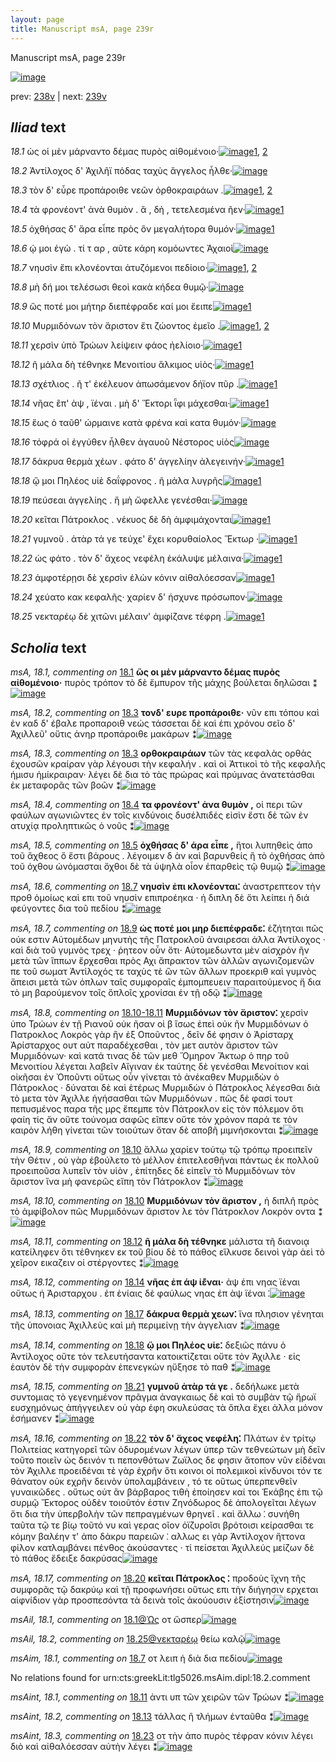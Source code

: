 ```yaml
---
layout: page
title: Manuscript msA, page 239r
---
```


Manuscript msA, page 239r

[![image](http://www.homermultitext.org/iipsrv?OBJ=IIP,1.0&FIF=/project/homer/pyramidal/deepzoom/hmt/vaimg/2017a/VA239RN_0410.tif&WID=100&CVT=JPEG)](http://www.homermultitext.org/ict2/?urn=urn:cite2:hmt:vaimg.2017a:VA239RN_0410)

prev:  [238v](../238v/) | next:  [239v](../239v/)

## *Iliad* text

*18.1* <a id="18.1"/> ὡς οἱ μὲν μάρναντο δέμας πυρὸς αἰθομένοιο·[![image](http://www.homermultitext.org/iipsrv?OBJ=IIP,1.0&FIF=/project/homer/pyramidal/deepzoom/hmt/vaimg/2017a/VA239RN_0410.tif&RGN=0.102,0.1803,0.521,0.0766&WID=1000&CVT=JPEG)](http://www.homermultitext.org/ict2/?urn=urn:cite2:hmt:vaimg.2017a:VA239RN_0410@0.102,0.1803,0.521,0.0766)[1](#msAil_18.1), [2](#msA_18.1)

*18.2* <a id="18.2"/> Ἀντίλοχος δ' Ἀχιλῆϊ πόδας ταχὺς ἄγγελος ἦλθε·[![image](http://www.homermultitext.org/iipsrv?OBJ=IIP,1.0&FIF=/project/homer/pyramidal/deepzoom/hmt/vaimg/2017a/VA239RN_0410.tif&RGN=0.206,0.2216,0.427,0.0316&WID=1000&CVT=JPEG)](http://www.homermultitext.org/ict2/?urn=urn:cite2:hmt:vaimg.2017a:VA239RN_0410@0.206,0.2216,0.427,0.0316)

*18.3* <a id="18.3"/> τὸν δ' εὗρε προπάροιθε νεῶν ὀρθοκραιράων .[![image](http://www.homermultitext.org/iipsrv?OBJ=IIP,1.0&FIF=/project/homer/pyramidal/deepzoom/hmt/vaimg/2017a/VA239RN_0410.tif&RGN=0.206,0.2427,0.427,0.0293&WID=1000&CVT=JPEG)](http://www.homermultitext.org/ict2/?urn=urn:cite2:hmt:vaimg.2017a:VA239RN_0410@0.206,0.2427,0.427,0.0293)[1](#msA_18.3), [2](#msA_18.2)

*18.4* <a id="18.4"/> τὰ φρονέοντ' ἀνὰ θυμὸν . ἃ , δὴ , τετελεσμένα ῆεν·[![image](http://www.homermultitext.org/iipsrv?OBJ=IIP,1.0&FIF=/project/homer/pyramidal/deepzoom/hmt/vaimg/2017a/VA239RN_0410.tif&RGN=0.209,0.2637,0.427,0.0293&WID=1000&CVT=JPEG)](http://www.homermultitext.org/ict2/?urn=urn:cite2:hmt:vaimg.2017a:VA239RN_0410@0.209,0.2637,0.427,0.0293)[1](#msA_18.4)

*18.5* <a id="18.5"/> ὀχθήσας δ' ἄρα εἶπε πρὸς ὃν μεγαλήτορα θυμόν·[![image](http://www.homermultitext.org/iipsrv?OBJ=IIP,1.0&FIF=/project/homer/pyramidal/deepzoom/hmt/vaimg/2017a/VA239RN_0410.tif&RGN=0.208,0.2832,0.427,0.0293&WID=1000&CVT=JPEG)](http://www.homermultitext.org/ict2/?urn=urn:cite2:hmt:vaimg.2017a:VA239RN_0410@0.208,0.2832,0.427,0.0293)[1](#msA_18.5)

*18.6* <a id="18.6"/> ῴ μοι ἐγὼ . τί τ αρ , αῦτε κάρη κομόωντες Ἀχαιοὶ[![image](http://www.homermultitext.org/iipsrv?OBJ=IIP,1.0&FIF=/project/homer/pyramidal/deepzoom/hmt/vaimg/2017a/VA239RN_0410.tif&RGN=0.207,0.3005,0.427,0.0293&WID=1000&CVT=JPEG)](http://www.homermultitext.org/ict2/?urn=urn:cite2:hmt:vaimg.2017a:VA239RN_0410@0.207,0.3005,0.427,0.0293)

*18.7* <a id="18.7"/> νηυσὶν ἔπι κλονέονται ἀτυζόμενοι πεδίοιο·[![image](http://www.homermultitext.org/iipsrv?OBJ=IIP,1.0&FIF=/project/homer/pyramidal/deepzoom/hmt/vaimg/2017a/VA239RN_0410.tif&RGN=0.201,0.3193,0.427,0.0293&WID=1000&CVT=JPEG)](http://www.homermultitext.org/ict2/?urn=urn:cite2:hmt:vaimg.2017a:VA239RN_0410@0.201,0.3193,0.427,0.0293)[1](#msAim_18.1), [2](#msA_18.6)

*18.8* <a id="18.8"/> μὴ δή μοι τελέσωσι θεοὶ κακὰ κήδεα θυμῷ·[![image](http://www.homermultitext.org/iipsrv?OBJ=IIP,1.0&FIF=/project/homer/pyramidal/deepzoom/hmt/vaimg/2017a/VA239RN_0410.tif&RGN=0.201,0.3358,0.427,0.0293&WID=1000&CVT=JPEG)](http://www.homermultitext.org/ict2/?urn=urn:cite2:hmt:vaimg.2017a:VA239RN_0410@0.201,0.3358,0.427,0.0293)

*18.9* <a id="18.9"/> ὥς ποτέ μοι μήτηρ διεπέφραδε καί μοι ἔειπε[![image](http://www.homermultitext.org/iipsrv?OBJ=IIP,1.0&FIF=/project/homer/pyramidal/deepzoom/hmt/vaimg/2017a/VA239RN_0410.tif&RGN=0.199,0.3554,0.427,0.0293&WID=1000&CVT=JPEG)](http://www.homermultitext.org/ict2/?urn=urn:cite2:hmt:vaimg.2017a:VA239RN_0410@0.199,0.3554,0.427,0.0293)[1](#msA_18.7)

*18.10* <a id="18.10"/> Μυρμιδόνων τὸν ἄριστον ἔτι ζώοντος ἐμεῖο .[![image](http://www.homermultitext.org/iipsrv?OBJ=IIP,1.0&FIF=/project/homer/pyramidal/deepzoom/hmt/vaimg/2017a/VA239RN_0410.tif&RGN=0.198,0.3742,0.427,0.0293&WID=1000&CVT=JPEG)](http://www.homermultitext.org/ict2/?urn=urn:cite2:hmt:vaimg.2017a:VA239RN_0410@0.198,0.3742,0.427,0.0293)[1](#msA_18.10), [2](#msA_18.9)

*18.11* <a id="18.11"/> χερσὶν ὑπὸ Τρώων λείψειν φάος ἠελίοιο·[![image](http://www.homermultitext.org/iipsrv?OBJ=IIP,1.0&FIF=/project/homer/pyramidal/deepzoom/hmt/vaimg/2017a/VA239RN_0410.tif&RGN=0.197,0.3937,0.427,0.0293&WID=1000&CVT=JPEG)](http://www.homermultitext.org/ict2/?urn=urn:cite2:hmt:vaimg.2017a:VA239RN_0410@0.197,0.3937,0.427,0.0293)[1](#msAint_18.1)

*18.12* <a id="18.12"/> ῆ μάλα δὴ τέθνηκε Μενοιτίου ἄλκιμος υἱὸς·[![image](http://www.homermultitext.org/iipsrv?OBJ=IIP,1.0&FIF=/project/homer/pyramidal/deepzoom/hmt/vaimg/2017a/VA239RN_0410.tif&RGN=0.197,0.4125,0.427,0.0293&WID=1000&CVT=JPEG)](http://www.homermultitext.org/ict2/?urn=urn:cite2:hmt:vaimg.2017a:VA239RN_0410@0.197,0.4125,0.427,0.0293)[1](#msA_18.11)

*18.13* <a id="18.13"/> σχέτλιος . ῆ τ' ἐκέλευον ἀπωσάμενον δήϊον πῦρ .[![image](http://www.homermultitext.org/iipsrv?OBJ=IIP,1.0&FIF=/project/homer/pyramidal/deepzoom/hmt/vaimg/2017a/VA239RN_0410.tif&RGN=0.197,0.4335,0.427,0.0293&WID=1000&CVT=JPEG)](http://www.homermultitext.org/ict2/?urn=urn:cite2:hmt:vaimg.2017a:VA239RN_0410@0.197,0.4335,0.427,0.0293)[1](#msAint_18.2)

*18.14* <a id="18.14"/> νῆας ἒπ' ὰψ , ϊέναι . μὴ δ' Ἕκτορι ῗφι μάχεσθαι·[![image](http://www.homermultitext.org/iipsrv?OBJ=IIP,1.0&FIF=/project/homer/pyramidal/deepzoom/hmt/vaimg/2017a/VA239RN_0410.tif&RGN=0.197,0.45,0.427,0.0293&WID=1000&CVT=JPEG)](http://www.homermultitext.org/ict2/?urn=urn:cite2:hmt:vaimg.2017a:VA239RN_0410@0.197,0.45,0.427,0.0293)[1](#msA_18.12)

*18.15* <a id="18.15"/> ἕως ὁ ταῦθ' ώρμαινε κατὰ φρένα καὶ κατα θυμόν·[![image](http://www.homermultitext.org/iipsrv?OBJ=IIP,1.0&FIF=/project/homer/pyramidal/deepzoom/hmt/vaimg/2017a/VA239RN_0410.tif&RGN=0.204,0.4703,0.427,0.0293&WID=1000&CVT=JPEG)](http://www.homermultitext.org/ict2/?urn=urn:cite2:hmt:vaimg.2017a:VA239RN_0410@0.204,0.4703,0.427,0.0293)

*18.16* <a id="18.16"/> τόφρά οἱ ἐγγύθεν ἦλθεν ἀγαυοῦ Νέστορος υἱὸς[![image](http://www.homermultitext.org/iipsrv?OBJ=IIP,1.0&FIF=/project/homer/pyramidal/deepzoom/hmt/vaimg/2017a/VA239RN_0410.tif&RGN=0.2,0.4899,0.427,0.0293&WID=1000&CVT=JPEG)](http://www.homermultitext.org/ict2/?urn=urn:cite2:hmt:vaimg.2017a:VA239RN_0410@0.2,0.4899,0.427,0.0293)

*18.17* <a id="18.17"/> δάκρυα θερμὰ χέων . φάτο δ' ἀγγελίην ἀλεγεινήν·[![image](http://www.homermultitext.org/iipsrv?OBJ=IIP,1.0&FIF=/project/homer/pyramidal/deepzoom/hmt/vaimg/2017a/VA239RN_0410.tif&RGN=0.197,0.5079,0.427,0.0293&WID=1000&CVT=JPEG)](http://www.homermultitext.org/ict2/?urn=urn:cite2:hmt:vaimg.2017a:VA239RN_0410@0.197,0.5079,0.427,0.0293)[1](#msA_18.13)

*18.18* <a id="18.18"/> ᾤ μοι Πηλέος υἱὲ δαΐφρονος . ῆ μάλα λυγρῆς[![image](http://www.homermultitext.org/iipsrv?OBJ=IIP,1.0&FIF=/project/homer/pyramidal/deepzoom/hmt/vaimg/2017a/VA239RN_0410.tif&RGN=0.194,0.5274,0.427,0.0293&WID=1000&CVT=JPEG)](http://www.homermultitext.org/ict2/?urn=urn:cite2:hmt:vaimg.2017a:VA239RN_0410@0.194,0.5274,0.427,0.0293)[1](#msA_18.14)

*18.19* <a id="18.19"/> πεύσεαι ἀγγελίης . ἣ μὴ ὤφελλε γενέσθαι·[![image](http://www.homermultitext.org/iipsrv?OBJ=IIP,1.0&FIF=/project/homer/pyramidal/deepzoom/hmt/vaimg/2017a/VA239RN_0410.tif&RGN=0.191,0.5462,0.427,0.0293&WID=1000&CVT=JPEG)](http://www.homermultitext.org/ict2/?urn=urn:cite2:hmt:vaimg.2017a:VA239RN_0410@0.191,0.5462,0.427,0.0293)

*18.20* <a id="18.20"/> κεῖται Πάτροκλος . νέκυος δὲ δὴ ἀμφιμάχονται[![image](http://www.homermultitext.org/iipsrv?OBJ=IIP,1.0&FIF=/project/homer/pyramidal/deepzoom/hmt/vaimg/2017a/VA239RN_0410.tif&RGN=0.2,0.5665,0.427,0.0293&WID=1000&CVT=JPEG)](http://www.homermultitext.org/ict2/?urn=urn:cite2:hmt:vaimg.2017a:VA239RN_0410@0.2,0.5665,0.427,0.0293)[1](#msA_18.17)

*18.21* <a id="18.21"/> γυμνοῦ . ἀτὰρ τά γε τεύχε' ἔχει κορυθαίολος Ἕκτωρ ·[![image](http://www.homermultitext.org/iipsrv?OBJ=IIP,1.0&FIF=/project/homer/pyramidal/deepzoom/hmt/vaimg/2017a/VA239RN_0410.tif&RGN=0.201,0.5845,0.427,0.0293&WID=1000&CVT=JPEG)](http://www.homermultitext.org/ict2/?urn=urn:cite2:hmt:vaimg.2017a:VA239RN_0410@0.201,0.5845,0.427,0.0293)[1](#msA_18.15)

*18.22* <a id="18.22"/> ὡς φάτο . τὸν δ' ἄχεος νεφέλη ἐκάλυψε μέλαινα·[![image](http://www.homermultitext.org/iipsrv?OBJ=IIP,1.0&FIF=/project/homer/pyramidal/deepzoom/hmt/vaimg/2017a/VA239RN_0410.tif&RGN=0.2,0.6063,0.427,0.0293&WID=1000&CVT=JPEG)](http://www.homermultitext.org/ict2/?urn=urn:cite2:hmt:vaimg.2017a:VA239RN_0410@0.2,0.6063,0.427,0.0293)[1](#msA_18.16)

*18.23* <a id="18.23"/> ἀμφοτέρῃσι δὲ χερσὶν ἑλὼν κόνιν αἰθαλόεσσαν[![image](http://www.homermultitext.org/iipsrv?OBJ=IIP,1.0&FIF=/project/homer/pyramidal/deepzoom/hmt/vaimg/2017a/VA239RN_0410.tif&RGN=0.196,0.6243,0.427,0.0293&WID=1000&CVT=JPEG)](http://www.homermultitext.org/ict2/?urn=urn:cite2:hmt:vaimg.2017a:VA239RN_0410@0.196,0.6243,0.427,0.0293)[1](#msAint_18.3)

*18.24* <a id="18.24"/> χεύατο κακ κεφαλῆς· χαρίεν δ' ήσχυνε πρόσωπον·[![image](http://www.homermultitext.org/iipsrv?OBJ=IIP,1.0&FIF=/project/homer/pyramidal/deepzoom/hmt/vaimg/2017a/VA239RN_0410.tif&RGN=0.184,0.6424,0.45,0.0293&WID=1000&CVT=JPEG)](http://www.homermultitext.org/ict2/?urn=urn:cite2:hmt:vaimg.2017a:VA239RN_0410@0.184,0.6424,0.45,0.0293)

*18.25* <a id="18.25"/> νεκταρέῳ δὲ χιτῶνι μέλαιν' ἀμφίζανε τέφρη .[![image](http://www.homermultitext.org/iipsrv?OBJ=IIP,1.0&FIF=/project/homer/pyramidal/deepzoom/hmt/vaimg/2017a/VA239RN_0410.tif&RGN=0.184,0.6612,0.45,0.0376&WID=1000&CVT=JPEG)](http://www.homermultitext.org/ict2/?urn=urn:cite2:hmt:vaimg.2017a:VA239RN_0410@0.184,0.6612,0.45,0.0376)[1](#msAil_18.2)

## *Scholia* text

*msA, 18.1, commenting on* [18.1](#18.1)  <a id="msA_18.1"/> **ὣς οι μὲν μάρναντο δέμας πυρὸς αἰθομένοιο·** πυρὸς τρόπον τὸ δὲ ἔμπυρον τῆς μάχης βούλεται δηλῶσαι ⁑[![image](http://www.homermultitext.org/iipsrv?OBJ=IIP,1.0&FIF=/project/homer/pyramidal/deepzoom/hmt/vaimg/2017a/VA239RN_0410.tif&RGN=0.188,0.0992,0.538,0.027&WID=1000&CVT=JPEG)](http://www.homermultitext.org/ict2/?urn=urn:cite2:hmt:vaimg.2017a:VA239RN_0410@0.188,0.0992,0.538,0.027)

*msA, 18.2, commenting on* [18.3](#18.3)  <a id="msA_18.2"/> **τονδ' ευρε προπάροιθε·** νῦν επι τόπου καὶ ἐν καδ δ' έβαλε προπαροιθ νεώς τάσσεται δὲ καὶ ἐπι χρόνου σεῖο δ' Ἀχιλλεῦ' οὔτις ἀνηρ προπάροιθε μακάρων ⁑[![image](http://www.homermultitext.org/iipsrv?OBJ=IIP,1.0&FIF=/project/homer/pyramidal/deepzoom/hmt/vaimg/2017a/VA239RN_0410.tif&RGN=0.167,0.1007,0.662,0.0398&WID=1000&CVT=JPEG)](http://www.homermultitext.org/ict2/?urn=urn:cite2:hmt:vaimg.2017a:VA239RN_0410@0.167,0.1007,0.662,0.0398)

*msA, 18.3, commenting on* [18.3](#18.3)  <a id="msA_18.3"/> **ορθοκραιράων** τῶν τὰς κεφαλὰς ορθὰς ἐχουσῶν κραίραν γὰρ λέγουσι τὴν κεφαλήν . καὶ οἱ Ἀττικοὶ τὸ τῆς κεφαλῆς ήμισυ ἡμίκραιραν· λέγει δὲ δια τὸ τὰς πρώρας καὶ πρύμνας ἀνατετάσθαι ἐκ μεταφορᾶς τῶν βοῶν ⁑[![image](http://www.homermultitext.org/iipsrv?OBJ=IIP,1.0&FIF=/project/homer/pyramidal/deepzoom/hmt/vaimg/2017a/VA239RN_0410.tif&RGN=0.163,0.127,0.662,0.0368&WID=1000&CVT=JPEG)](http://www.homermultitext.org/ict2/?urn=urn:cite2:hmt:vaimg.2017a:VA239RN_0410@0.163,0.127,0.662,0.0368)

*msA, 18.4, commenting on* [18.4](#18.4)  <a id="msA_18.4"/> **τα φρονέοντ' ἀνα θυμὸν ,** οἱ περι τῶν φαύλων αγωνιῶντες ἐν τοῖς κινδύνοις δυσέλπιδές εἰσὶν ἔστι δὲ τῶν ἐν ατυχίᾳ προληπτικῶς ὁ νοῦς ⁑[![image](http://www.homermultitext.org/iipsrv?OBJ=IIP,1.0&FIF=/project/homer/pyramidal/deepzoom/hmt/vaimg/2017a/VA239RN_0410.tif&RGN=0.164,0.1465,0.662,0.0323&WID=1000&CVT=JPEG)](http://www.homermultitext.org/ict2/?urn=urn:cite2:hmt:vaimg.2017a:VA239RN_0410@0.164,0.1465,0.662,0.0323)

*msA, 18.5, commenting on* [18.5](#18.5)  <a id="msA_18.5"/> **ὀχθήσας δ' άρα εἶπε ,** ἥτοι λυπηθεὶς ἀπο τοῦ ἄχθεος ὅ ἔστι βάρους . λέγοιμεν δ ὰν καὶ βαρυνθείς ἢ τὸ ὀχθήσας ἀπὸ τοῦ όχθου ὠνόμασται ὄχθοι δὲ τὰ ὑψηλὰ οἷον ἐπαρθεὶς τῷ θυμῷ ⁑[![image](http://www.homermultitext.org/iipsrv?OBJ=IIP,1.0&FIF=/project/homer/pyramidal/deepzoom/hmt/vaimg/2017a/VA239RN_0410.tif&RGN=0.171,0.16,0.662,0.0323&WID=1000&CVT=JPEG)](http://www.homermultitext.org/ict2/?urn=urn:cite2:hmt:vaimg.2017a:VA239RN_0410@0.171,0.16,0.662,0.0323)

*msA, 18.6, commenting on* [18.7](#18.7)  <a id="msA_18.6"/> **νηυσὶν ἐπι κλονέονται⁚** ἀναστρεπτεον τὴν προθ ὁμοίως καὶ επι τοῦ νηυσὶν επιπροέηκα · ἡ διπλη δὲ ὅτι λείπει ἡ διά φεύγοντες δια τοῦ πεδίου ⁑[![image](http://www.homermultitext.org/iipsrv?OBJ=IIP,1.0&FIF=/project/homer/pyramidal/deepzoom/hmt/vaimg/2017a/VA239RN_0410.tif&RGN=0.198,0.1811,0.637,0.0518&WID=1000&CVT=JPEG)](http://www.homermultitext.org/ict2/?urn=urn:cite2:hmt:vaimg.2017a:VA239RN_0410@0.198,0.1811,0.637,0.0518)

*msA, 18.7, commenting on* [18.9](#18.9)  <a id="msA_18.7"/> **ὡς ποτέ μοι μηρ διεπέφραδε⁚** ἐζήτηται πῶς οὐκ εστιν Αὐτομέδων μηνυτὴς τῆς Πατροκλοῦ ἀναιρεσαι ἀλλα Ἀντίλοχος · καὶ διὰ τοῦ γυμνὸς τρεχ · ῥητεον οὖν ὅτι· Αὐτομεδωντα μὲν αἰσχρὸν ἢν μετὰ τῶν ἵππων ἔρχεσθαι πρὸς Αχι ἄπρακτον τῶν ἀλλῶν αγωνιζομενῶν πε τοῦ σωματ Ἀντίλοχός τε ταχὺς τὲ ὣν τῶν ἄλλων προεκριθ καὶ γυμνὸς ἄπεισι μετὰ τῶν όπλων ταῖς συμφοραῖς ἐμπομπευειν παραιτούμενος ἤ δια τὸ μη βαρούμενον τοῖς ὅπλοῖς χρονίσαι ἐν τῇ οδῷ ⁑[![image](http://www.homermultitext.org/iipsrv?OBJ=IIP,1.0&FIF=/project/homer/pyramidal/deepzoom/hmt/vaimg/2017a/VA239RN_0410.tif&RGN=0.614,0.2261,0.244,0.1225&WID=1000&CVT=JPEG)](http://www.homermultitext.org/ict2/?urn=urn:cite2:hmt:vaimg.2017a:VA239RN_0410@0.614,0.2261,0.244,0.1225)

*msA, 18.8, commenting on* [18.10-18.11](#18.10-18.11)  <a id="msA_18.8"/> **Μυρμιδόνων τὸν ἄριστον⁚** χερσὶν ὑπο Τρώων ἐν τῇ Ριανοῦ οὐκ ῆσαν οἱ β ἴσως ἐπεὶ οὐκ ῆν Μυρμιδόνων ὁ Πατροκλος Λοκρὸς γὰρ ἢν ἐξ Οποῦντος , δεῖν δέ φησιν ὁ Ἀρίσταρχ Ἀρίσταρχος ουτ αὐτ παραδέχεσθαι , τὸν μετ αυτὸν ἄριστον τῶν Μυρμιδόνων· καὶ κατά τινας δὲ τῶν μεθ Ὅμηρον Ἄκτωρ ὁ πηρ τοῦ Μενοιτίου λέγεται λαβεῖν Αἴγιναν ἐκ ταύτης δὲ γενέσθαι Μενοίτιον καὶ οἰκῆσαι ἐν Ὀποῦντι οὕτως οὖν γίνεται τὸ ἀνέκαθεν Μυρμιδὼν ὁ Πάτροκλος · δύναται δὲ καὶ ἑτέρως Μυρμιδὼν ὁ Πάτροκλος λέγεσθαι διὰ τὸ μετα τὸν Ἀχιλλε ἡγήσασθαι τῶν Μυρμιδόνων . πῶς δὲ φασί τουτ πεπυσμένος παρα τῆς μρς ἔπεμπε τὸν Πάτροκλον εἰς τὸν πόλεμον ὅτι φαίη τίς ἄν οὔτε τούνομα σαφῶς εῖπεν οὔτε τὸν χρόνον παρά τε τὸν καιρὸν λήθη γίνεται τῶν τοιούτων ὅταν δὲ αποβῆ μιμνήσκονται ⁑[![image](http://www.homermultitext.org/iipsrv?OBJ=IIP,1.0&FIF=/project/homer/pyramidal/deepzoom/hmt/vaimg/2017a/VA239RN_0410.tif&RGN=0.598,0.3426,0.244,0.2374&WID=1000&CVT=JPEG)](http://www.homermultitext.org/ict2/?urn=urn:cite2:hmt:vaimg.2017a:VA239RN_0410@0.598,0.3426,0.244,0.2374)

*msA, 18.9, commenting on* [18.10](#18.10)  <a id="msA_18.9"/> ἄλλω χαρίεν τούτῳ τῷ τρόπῳ προειπεῖν τὴν Θέτιν , οὐ γὰρ ἐβούλετο τὸ μέλλον ἐπιτελεσθῆναι πάντως ἐκ πολλοῦ προειποῦσα λυπεῖν τὸν υἱὸν , ἐπίτηδες δὲ εἰπεῖν τὸ Μυρμιδόνων τὸν ἄριστον ἵνα μὴ φανερῶς εἴπη τὸν Πάτροκλον ⁑[![image](http://www.homermultitext.org/iipsrv?OBJ=IIP,1.0&FIF=/project/homer/pyramidal/deepzoom/hmt/vaimg/2017a/VA239RN_0410.tif&RGN=0.624,0.5627,0.196,0.0834&WID=1000&CVT=JPEG)](http://www.homermultitext.org/ict2/?urn=urn:cite2:hmt:vaimg.2017a:VA239RN_0410@0.624,0.5627,0.196,0.0834)

*msA, 18.10, commenting on* [18.10](#18.10)  <a id="msA_18.10"/> **Μυρμιδόνων τὸν ἄριστον ,** ἡ διπλῆ πρὸς τὸ ἀμφίβολον πῶς Μυρμιδόνων ἄριστον λε τὸν Πάτροκλον Λοκρὸν οντα ⁑[![image](http://www.homermultitext.org/iipsrv?OBJ=IIP,1.0&FIF=/project/homer/pyramidal/deepzoom/hmt/vaimg/2017a/VA239RN_0410.tif&RGN=0.636,0.6364,0.18,0.0571&WID=1000&CVT=JPEG)](http://www.homermultitext.org/ict2/?urn=urn:cite2:hmt:vaimg.2017a:VA239RN_0410@0.636,0.6364,0.18,0.0571)

*msA, 18.11, commenting on* [18.12](#18.12)  <a id="msA_18.11"/> **ῆ μάλα δὴ τέθνηκε** μάλιστα τῆ διανοιᾳ κατείληφεν ὅτι τέθνηκεν εκ τοῦ βίου δὲ τὸ πάθος εἵλκυσε δεινοὶ γὰρ ἀεὶ τὸ χεῖρον εικαζειν οἱ στέργοντες ⁑[![image](http://www.homermultitext.org/iipsrv?OBJ=IIP,1.0&FIF=/project/homer/pyramidal/deepzoom/hmt/vaimg/2017a/VA239RN_0410.tif&RGN=0.166,0.6747,0.662,0.0473&WID=1000&CVT=JPEG)](http://www.homermultitext.org/ict2/?urn=urn:cite2:hmt:vaimg.2017a:VA239RN_0410@0.166,0.6747,0.662,0.0473)

*msA, 18.12, commenting on* [18.14](#18.14)  <a id="msA_18.12"/> **νῆας ἐπ άψ ἰ̈έναι·** ἀψ ἐπι νηας ϊέναι οὕτως ἡ Ἀρισταρχου . ἐπ ἐνίαις δὲ φαύλως νηας ἐπ ὰψ ϊέναι ⁚[![image](http://www.homermultitext.org/iipsrv?OBJ=IIP,1.0&FIF=/project/homer/pyramidal/deepzoom/hmt/vaimg/2017a/VA239RN_0410.tif&RGN=0.175,0.6957,0.662,0.0376&WID=1000&CVT=JPEG)](http://www.homermultitext.org/ict2/?urn=urn:cite2:hmt:vaimg.2017a:VA239RN_0410@0.175,0.6957,0.662,0.0376)

*msA, 18.13, commenting on* [18.17](#18.17)  <a id="msA_18.13"/> **δάκρυα θερμὰ χεων⁚** ἵνα πλησιον γένηται τῆς ὑπονοιας Ἀχιλλεὺς καὶ μὴ περιμείνῃ τὴν ἀγγελιαν ⁑[![image](http://www.homermultitext.org/iipsrv?OBJ=IIP,1.0&FIF=/project/homer/pyramidal/deepzoom/hmt/vaimg/2017a/VA239RN_0410.tif&RGN=0.324,0.7145,0.443,0.0225&WID=1000&CVT=JPEG)](http://www.homermultitext.org/ict2/?urn=urn:cite2:hmt:vaimg.2017a:VA239RN_0410@0.324,0.7145,0.443,0.0225)

*msA, 18.14, commenting on* [18.18](#18.18)  <a id="msA_18.14"/> **ᾥ μοι Πηλέος υἱε⁚** δεξιῶς πάνυ ὁ Ἀντίλοχος οὔτε τὸν τελευτήσαντα κατοικτίζεται οὔτε τὸν Ἀχιλλε · εἰς ἑαυτὸν δὲ τὴν συμφορὰν ἐπενεγκὼν ηὔξησε τὸ παθ ⁑[![image](http://www.homermultitext.org/iipsrv?OBJ=IIP,1.0&FIF=/project/homer/pyramidal/deepzoom/hmt/vaimg/2017a/VA239RN_0410.tif&RGN=0.176,0.7273,0.648,0.0361&WID=1000&CVT=JPEG)](http://www.homermultitext.org/ict2/?urn=urn:cite2:hmt:vaimg.2017a:VA239RN_0410@0.176,0.7273,0.648,0.0361)

*msA, 18.15, commenting on* [18.21](#18.21)  <a id="msA_18.15"/> **γυμνοῦ ἀτὰρ τά γε .** δεδήλωκε μετὰ συντομιας τὸ γεγενημένον πρᾶγμα ἀναγκαιως δὲ καὶ τὸ συμβὰν τῷ ἥρωϊ ευσχημόνως ἀπήγγειλεν οὐ γὰρ έφη σκυλεύσας τὰ ὄπλα ἔχει ἀλλα μόνον ἐσήμανεν ⁑[![image](http://www.homermultitext.org/iipsrv?OBJ=IIP,1.0&FIF=/project/homer/pyramidal/deepzoom/hmt/vaimg/2017a/VA239RN_0410.tif&RGN=0.176,0.7423,0.648,0.0346&WID=1000&CVT=JPEG)](http://www.homermultitext.org/ict2/?urn=urn:cite2:hmt:vaimg.2017a:VA239RN_0410@0.176,0.7423,0.648,0.0346)

*msA, 18.16, commenting on* [18.22](#18.22)  <a id="msA_18.16"/> **τὸν δ' ἄχεος νεφέλη⁚** Πλάτων ἐν τρίτῳ Πολιτείας κατηγορεῖ τῶν ὀδυρομένων λέγων ὑπερ τῶν τεθνεώτων μὴ δεῖν τοῦτο ποιεῖν ὡς δεινόν τι πεπονθότων Ζωϊλος δε φησιν ἄτοπον νῦν εἰδέναι τὸν Ἀχιλλε προειδέναι τὲ γὰρ ἐχρῆν ὅτι κοινοι οἱ πολεμικοὶ κίνδυνοι τόν τε θάνατον οὐκ εχρῆν δεινὸν ὑπολαμβάνειν , τό τε οὕτως ὑπερπενθεῖν γυναικῶδες . οὕτως οὑτ ἂν βάρβαρος τιθὴ ἐποίησεν καί τοι Ἑκάβης ἐπι τῷ συρμῷ Ἕκτορος οὐδὲν τοιοῦτόν ἐστιν Ζηνόδωρος δὲ ἀπολογεῖται λέγων ὅτι δια τὴν ὑπερβολὴν τῶν πεπραγμένων θρηνεῖ . καὶ ἄλλω ⁚ συνήθη ταῦτα τῷ τε βίῳ τοῦτό νυ καὶ γερας οῖον ὀϊζυροῖσι βρότοισι κείρασθαι τε κόμην βαλέην τ' ἀπο δάκρυ παρειῶν ⁚ αλλως ει γὰρ Ἀντίλοχον ἥττονα φίλον κατλαμβάνει πένθος ἀκούσαντες · τί πείσεται Ἀχιλλεύς μείζων δὲ τὸ πάθος ἔδειξε δακρύσας[![image](http://www.homermultitext.org/iipsrv?OBJ=IIP,1.0&FIF=/project/homer/pyramidal/deepzoom/hmt/vaimg/2017a/VA239RN_0410.tif&RGN=0.174,0.7566,0.648,0.1014&WID=1000&CVT=JPEG)](http://www.homermultitext.org/ict2/?urn=urn:cite2:hmt:vaimg.2017a:VA239RN_0410@0.174,0.7566,0.648,0.1014)

*msA, 18.17, commenting on* [18.20](#18.20)  <a id="msA_18.17"/> **κεῖται Πάτροκλος ⁚** προδοὺς ἴχνη τῆς συμφορᾶς τῷ δακρύῳ καὶ τῇ προφωνήσει οὕτως επι τὴν διήγησιν ερχεται αἱφνίδιον γὰρ προσπεσόντα τὰ δεινὰ τοῖς ἀκούουσιν ἐξίστησιν[![image](http://www.homermultitext.org/iipsrv?OBJ=IIP,1.0&FIF=/project/homer/pyramidal/deepzoom/hmt/vaimg/2017a/VA239RN_0410.tif&RGN=0.17,0.846,0.648,0.0338&WID=1000&CVT=JPEG)](http://www.homermultitext.org/ict2/?urn=urn:cite2:hmt:vaimg.2017a:VA239RN_0410@0.17,0.846,0.648,0.0338)

*msAil, 18.1, commenting on* [18.1@Ὡς](#18.1@Ὡς)  <a id="msAil_18.1"/> οτ ὥσπερ[![image](http://www.homermultitext.org/iipsrv?OBJ=IIP,1.0&FIF=/project/homer/pyramidal/deepzoom/hmt/vaimg/2017a/VA239RN_0410.tif&RGN=0.208,0.1983,0.032,0.0098&WID=1000&CVT=JPEG)](http://www.homermultitext.org/ict2/?urn=urn:cite2:hmt:vaimg.2017a:VA239RN_0410@0.208,0.1983,0.032,0.0098)

*msAil, 18.2, commenting on* [18.25@νεκταρέῳ](#18.25@νεκταρέῳ)  <a id="msAil_18.2"/> θείω καλῷ[![image](http://www.homermultitext.org/iipsrv?OBJ=IIP,1.0&FIF=/project/homer/pyramidal/deepzoom/hmt/vaimg/2017a/VA239RN_0410.tif&RGN=0.22,0.6582,0.058,0.0098&WID=1000&CVT=JPEG)](http://www.homermultitext.org/ict2/?urn=urn:cite2:hmt:vaimg.2017a:VA239RN_0410@0.22,0.6582,0.058,0.0098)

*msAim, 18.1, commenting on* [18.7](#18.7)  <a id="msAim_18.1"/> οτ λειπ ἡ διὰ δια πεδίου[![image](http://www.homermultitext.org/iipsrv?OBJ=IIP,1.0&FIF=/project/homer/pyramidal/deepzoom/hmt/vaimg/2017a/VA239RN_0410.tif&RGN=0.596,0.3246,0.038,0.0255&WID=1000&CVT=JPEG)](http://www.homermultitext.org/ict2/?urn=urn:cite2:hmt:vaimg.2017a:VA239RN_0410@0.596,0.3246,0.038,0.0255)

No relations found for urn:cts:greekLit:tlg5026.msAim.dipl:18.2.comment

*msAint, 18.1, commenting on* [18.11](#18.11)  <a id="msAint_18.1"/> ἀντι υπ τῶν χειρῶν τῶν Τρώων ⁑[![image](http://www.homermultitext.org/iipsrv?OBJ=IIP,1.0&FIF=/project/homer/pyramidal/deepzoom/hmt/vaimg/2017a/VA239RN_0410.tif&RGN=0.136,0.3967,0.067,0.0383&WID=1000&CVT=JPEG)](http://www.homermultitext.org/ict2/?urn=urn:cite2:hmt:vaimg.2017a:VA239RN_0410@0.136,0.3967,0.067,0.0383)

*msAint, 18.2, commenting on* [18.13](#18.13)  <a id="msAint_18.2"/> τάλλας ἢ τλήμων ἐνταῦθα ⁑[![image](http://www.homermultitext.org/iipsrv?OBJ=IIP,1.0&FIF=/project/homer/pyramidal/deepzoom/hmt/vaimg/2017a/VA239RN_0410.tif&RGN=0.132,0.4358,0.068,0.027&WID=1000&CVT=JPEG)](http://www.homermultitext.org/ict2/?urn=urn:cite2:hmt:vaimg.2017a:VA239RN_0410@0.132,0.4358,0.068,0.027)

*msAint, 18.3, commenting on* [18.23](#18.23)  <a id="msAint_18.3"/> οτ τὴν ἀπο πυρὸς τέφραν κόνιν λέγει διὸ καὶ αἰθαλόεσσαν αὐτὴν λέγει ⁑[![image](http://www.homermultitext.org/iipsrv?OBJ=IIP,1.0&FIF=/project/homer/pyramidal/deepzoom/hmt/vaimg/2017a/VA239RN_0410.tif&RGN=0.115,0.6243,0.071,0.0556&WID=1000&CVT=JPEG)](http://www.homermultitext.org/ict2/?urn=urn:cite2:hmt:vaimg.2017a:VA239RN_0410@0.115,0.6243,0.071,0.0556)